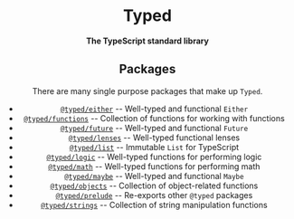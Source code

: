 <h1 align='center'>Typed</h1>

<div align='center'>
  <strong>The TypeScript standard library</strong>
</div>

<div align='center'>

## Packages

There are many single purpose packages that make up `Typed`.

- [`@typed/either`](./packages/either) -- Well-typed and functional `Either`
- [`@typed/functions`](./packages/functions) -- Collection of functions for working with functions
- [`@typed/future`](./packages/future) -- Well-typed and functional `Future`
- [`@typed/lenses`](./packages/lenses) -- Well-typed functional lenses
- [`@typed/list`](./packages/list) -- Immutable `List` for TypeScript
- [`@typed/logic`](./packages/logic) -- Well-typed functions for performing logic
- [`@typed/math`](./packages/math) -- Well-typed functions for performing math
- [`@typed/maybe`](./packages/maybe) -- Well-typed and functional `Maybe`
- [`@typed/objects`](./packages/objects) -- Collection of object-related functions
- [`@typed/prelude`](./packages/prelude) -- Re-exports other `@typed` packages
- [`@typed/strings`](./packages/strings) -- Collection of string manipulation functions
